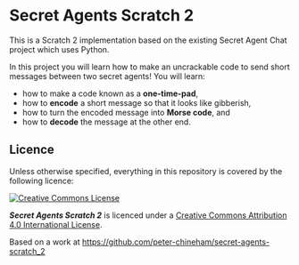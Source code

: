 # Secret Agents Scratch 2

This is a Scratch 2 implementation based on the existing Secret Agent Chat project which uses Python.

In this project you will learn how to make an uncrackable code to send short messages between two secret agents! You will learn:

- how to make a code known as a **one-time-pad**, 
- how to **encode** a short message so that it looks like gibberish, 
- how to turn the encoded message into **Morse code**, and 
- how to **decode** the message at the other end.

## Licence

Unless otherwise specified, everything in this repository is covered by the following licence:

[![Creative Commons License](http://i.creativecommons.org/l/by-sa/4.0/88x31.png)](http://creativecommons.org/licenses/by-sa/4.0/)

***Secret Agents Scratch 2*** is licenced under a [Creative Commons Attribution 4.0 International License](http://creativecommons.org/licenses/by-sa/4.0/).

Based on a work at https://github.com/peter-chineham/secret-agents-scratch_2
